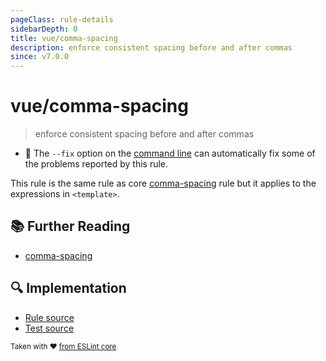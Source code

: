 ```yaml
---
pageClass: rule-details
sidebarDepth: 0
title: vue/comma-spacing
description: enforce consistent spacing before and after commas
since: v7.0.0
---
```

# vue/comma-spacing
> enforce consistent spacing before and after commas

- :wrench: The `--fix` option on the [command line](https://eslint.org/docs/user-guide/command-line-interface#fixing-problems) can automatically fix some of the problems reported by this rule.

This rule is the same rule as core [comma-spacing] rule but it applies to the expressions in `<template>`.

## :books: Further Reading

- [comma-spacing]

[comma-spacing]: https://eslint.org/docs/rules/comma-spacing

## :mag: Implementation

- [Rule source](https://github.com/vuejs/eslint-plugin-vue/blob/master/lib/rules/comma-spacing.js)
- [Test source](https://github.com/vuejs/eslint-plugin-vue/blob/master/tests/lib/rules/comma-spacing.js)

<sup>Taken with ❤️ [from ESLint core](https://eslint.org/docs/rules/comma-spacing)</sup>
